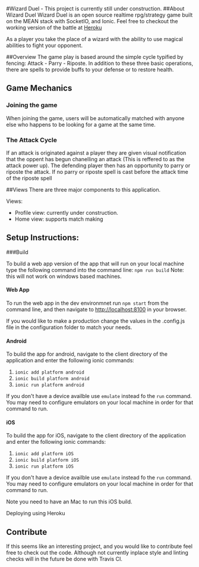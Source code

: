 #Wizard Duel - This project is currently still under construction.
##About Wizard Duel
Wizard Duel is an open source realtime rpg/strategy game built on the MEAN stack with SocketIO, and Ionic. Feel free to checkout the working version of the battle at [Heroku](https://wizardduel.herokuapp.com/)

As a player you take the place of a wizard with the ability to use magical abilities to fight your opponent.

##Overview
The game play is based around the simple cycle typified by fencing: Attack - Parry - Riposte. In addition to these three basic operations, there are spells to provide buffs to your defense or to restore health.

## Game Mechanics
### Joining the game
When joining the game, users will be automatically matched with anyone else who happens to be looking for a game at the same time.

### The Attack Cycle
If an attack is originated against a player they are given visual notification that the oppent has begun chanelling an attack (This is reffered to as the attack power up). The defending player then has an opportunity to parry or riposte the attack. If no parry or riposte spell is cast before the attack time of the riposte spell

##Views
There are three major components to this application.

Views:
- Profile view: currently under construction.
- Home view: supports match making

## Setup Instructions:
###Build

To build a web app version of the app that will run on your local machine type the following command into the command line:
```npm run build```
Note: this will not work on windows based machines.

#### Web App
To run the web app in the dev environmnet run ```npm start``` from the command line, and then navigate to [http://localhost:8100](http://localhost:8100) in your browser.

If you would like to make a production change the values in the .config.js file in the configuration folder to match your needs.

#### Android
To build the app for android, navigate to the client directory of the application and enter the following ionic commands:
1. ```ionic add platform android```
2. ```ionic build platform android```
3. ```ionic run platform android```

If you don't have a device availble use ```emulate``` instead fo the ```run``` command. You may need to configure emulators on your local machine in order for that command to run.

#### iOS
To build the app for iOS, navigate to the client directory of the application and enter the following ionic commands:
1. ```ionic add platform iOS```
2. ```ionic build platform iOS```
3. ```ionic run platform iOS```

If you don't have a device availble use ```emulate``` instead fo the ```run``` command. You may need to configure emulators on your local machine in order for that command to run.

Note you need to have an Mac to run this iOS build.

Deploying using Heroku

## Contribute
If this seems like an interesting project, and you would like to contribute feel free to check out the code. Although not currently inplace style and linting checks will in the future be done with Travis CI.